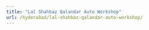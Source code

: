 ```yaml
---
title: "Lal Shahbaz Qalandar Auto Workshop"
url: /hyderabad/lal-shahbaz-qalandar-auto-workshop/
---
```

